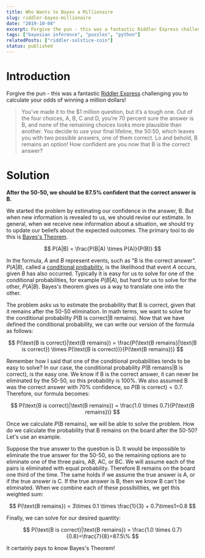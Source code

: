 ```yaml
---
title: Who Wants to Bayes a Millionaire
slug: riddler-bayes-millionaire
date: "2019-10-04"
excerpt: Forgive the pun - this was a fantastic Riddler Express challenging you to calculate your odds of winning a million dollars!
tags: ["bayesian inference", "puzzles", "python"]
relatedPosts: ["riddler-solstice-coin"]
status: published
---
```


# Introduction

Forgive the pun - this was a fantastic <a href="https://fivethirtyeight.com/features/who-wants-to-be-a-riddler-millionaire/">Riddler Express</a> challenging you to calculate your odds of winning a million dollars!

<blockquote>
You’ve made it to the $1 million question, but it’s a tough one. Out of the four choices, A, B, C and D, you’re 70 percent sure the answer is B, and none of the remaining choices looks more plausible than another. You decide to use your final lifeline, the 50:50, which leaves you with two possible answers, one of them correct. Lo and behold, B remains an option! How confident are you now that B is the correct answer?
</blockquote>

# Solution

**After the 50-50, we should be 87.5% confident that the correct answer is B.**

We started the problem by estimating our confidence in the answer, B. But when new information is revealed to us, we should revise our estimate. In general, when we receive new information about a situation, we should try to update our beliefs about the expected outcomes. The primary tool to do this is <a href="https://en.wikipedia.org/wiki/Bayes%27_theorem">Bayes's Theorem</a>.

$$
P(A|B) = \frac{P(B|A) \times P(A)}{P(B)}
$$

In the formula, $A$ and $B$ represent events, such as "B is the correct answer". $P(A|B)$, called a <a href="https://en.wikipedia.org/wiki/Conditional_probability">conditional probability</a>, is the likelihood that event $A$ occurs, given $B$ has also occurred. Typically it is easy for us to solve for one of the conditional probabilities, for example $P(B|A)$, but hard for us to solve for the other, $P(A|B)$. Bayes's theorem gives us a way to translate one into the other.

The problem asks us to estimate the probability that B is correct, given that it remains after the 50-50 elimination. In math terms, we want to solve for the conditional probability $P(\text{B is correct}|\text{B remains})$. Now that we have defined the conditional probability, we can write our version of the formula as follows:

$$
P(\text{B is correct}|\text{B remains}) = \frac{P(\text{B remains}|\text{B is correct}) \times P(\text{B is correct})}{P(\text{B remains})}
$$

Remember how I said that one of the conditional probabilities tends to be easy to solve? In our case, the conditional probability $P(\text{B remains}|\text{B is correct})$, is the easy one. We know if B is the correct answer, it can never be eliminated by the 50-50, so this probability is 100%. We also assumed B was the correct answer with 70% confidence, so $P(\text{B is correct})=0.7$. Therefore, our formula becomes:

$$
P(\text{B is correct}|\text{B remains}) = \frac{1.0 \times 0.7}{P(\text{B remains})}
$$

Once we calculate $P(\text{B remains})$, we will be able to solve the problem. How do we calculate the probability that B remains on the board after the 50-50? Let's use an example.

Suppose the true answer to the question is D. It would be impossible to eliminate the true answer for the 50-50, so the remaining options are to eliminate one of the three pairs, AB, AC, or BC. We will assume each of the pairs is eliminated with equal probability. Therefore B remains on the board one third of the time. The same holds if we assume the true answer is A, or if the true answer is C. If the true answer is B, then we know B can't be eliminated. When we combine each of these possibilities, we get this weighted sum:

$$
P(\text{B remains}) = 3\times 0.1 \times \frac{1}{3} + 0.7\times1=0.8
$$

Finally, we can solve for our desired quantity:

$$
P(\text{B is correct}|\text{B remains}) = \frac{1.0 \times 0.7}{0.8}=\frac{7}{8}=87.5\%
$$

It certainly pays to know Bayes's Theorem!
